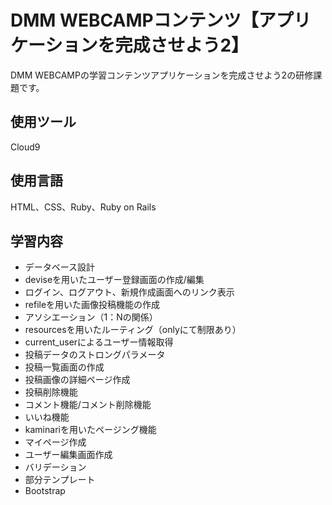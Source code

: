 # DMM WEBCAMPコンテンツ【アプリケーションを完成させよう2】
DMM WEBCAMPの学習コンテンツアプリケーションを完成させよう2の研修課題です。
## 使用ツール
Cloud9
## 使用言語
HTML、CSS、Ruby、Ruby on Rails
## 学習内容
- データベース設計
- deviseを用いたユーザー登録画面の作成/編集
- ログイン、ログアウト、新規作成画面へのリンク表示
- refileを用いた画像投稿機能の作成
- アソシエーション（1：Nの関係）
- resourcesを用いたルーティング（onlyにて制限あり）
- current_userによるユーザー情報取得
- 投稿データのストロングパラメータ
- 投稿一覧画面の作成
- 投稿画像の詳細ページ作成
- 投稿削除機能
- コメント機能/コメント削除機能
- いいね機能
- kaminariを用いたページング機能
- マイページ作成
- ユーザー編集画面作成
- バリデーション
- 部分テンプレート
- Bootstrap